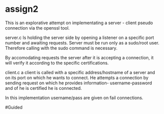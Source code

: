 # assign2


This is an explorative attempt on implementating a server - client pseudo connection via the openssl tool.


server.c 
Is holding the server side by opening a listener on a specific port number and awaiting requests.
Server must be run only as a sudo/root user. Therefore calling with the sudo command is necessary.

By accomodating requests the server after it is accepting a connection, it will verify it according to the specific certifications.




client.c
a client is called with a specific address/hostname of a server and on its port on which he wants to connect.
He attempts a connection by sending request on which he provides information- username-password and of he is certified
he is connected.

In this implementation username/pass are given on fail connections.















#Guided 
